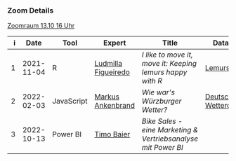 ### Zoom Details

[Zoomraum 13.10 16 Uhr](https://uni-wuerzburg.zoom.us/j/67315329439?pwd=QVBJMjdhd1EvWHFMSTFsY0E2Qm9xQT09)

|    i | Date       | Tool       | Expert     | Title | Dataset  | DE/EN   | Result |
| ---: | ---------- | ---------- | ---------- | ----- | -------- | ------- | ------ |
|    1 | 2021-11-04 | R          | [Ludmilla Figueiredo](https://ludmillafigueiredo.github.io) | *I like to move it, move it: Keeping lemurs happy with R* | [Lemurs](https://github.com/rfordatascience/tidytuesday/blob/master/data/2021/2021-08-24/readme.md) | English | [repo](https://github.com/ludmillafigueiredo/data_crunch_magic_wue), [document](./dcm/01_lemurs/lemurs.html) |
|    2 | 2022-02-03 | JavaScript | [Markus Ankenbrand](https://markus.ankenbrand.me) | *Wie war's Würzburger Wetter?*  |   [Deutscher Wetterdienst](https://cdc.dwd.de/portal/)   | German | [notebook](https://observablehq.com/@iimog/wie-wars-wurzburger-wetter), [repo](https://github.com/iimog/dcm-wuerzburger-wetter/) |
|    3 | 2022-10-13 | Power BI    | [Timo Baier](https://www.linkedin.com/in/timo-baier-tbintelligence/?originalSubdomain=de) | *Bike Sales - eine Marketing & Vertriebsanalyse mit Power BI* |                                                           | German |        |


